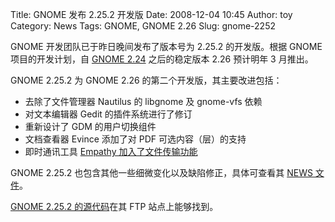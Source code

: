 Title: GNOME 发布 2.25.2 开发版
Date: 2008-12-04 10:45
Author: toy
Category: News
Tags: GNOME, GNOME 2.26
Slug: gnome-2252

GNOME 开发团队已于昨日晚间发布了版本号为 2.25.2 的开发版。根据 GNOME
项目的开发计划，自 [GNOME
2.24](http://linuxtoy.org/archives/gnome-224-new-features.html)
之后的稳定版本 2.26 预计明年 3 月推出。

GNOME 2.25.2 为 GNOME 2.26 的第二个开发版，其主要改进包括：

-   去除了文件管理器 Nautilus 的 libgnome 及 gnome-vfs 依赖
-   对文本编辑器 Gedit 的插件系统进行了修订
-   重新设计了 GDM 的用户切换组件
-   文档查看器 Evince 添加了对 PDF 可选内容（层）的支持
-   即时通讯工具 [Empathy
    加入了文件传输功能](http://linuxtoy.org/archives/empathy-adds-file-transfer.html)

GNOME 2.25.2 也包含其他一些细微变化以及缺陷修正，具体可查看其 [NEWS
文件](http://ftp.gnome.org/pub/GNOME/desktop/2.25/2.25.2/NEWS)。

[GNOME 2.25.2
的源代码](http://ftp.gnome.org/pub/GNOME/desktop/2.25/2.25.2/sources/)在其
FTP 站点上能够找到。
